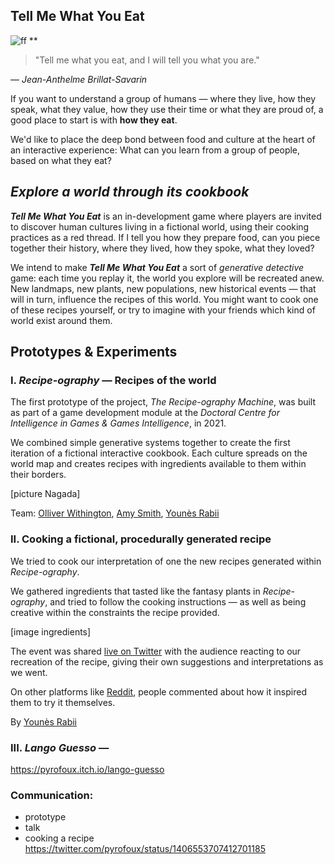 ## **Tell Me What You Eat**

![ff](./media/dish_actual_recipe.png)
**


> "Tell me what you eat, and I will tell you what you are."

— *Jean-Anthelme Brillat-Savarin*

If you want to understand a group of humans — where they live, how they speak, what they value, how they use their time or what they are proud of, a good place to start is with **how they eat**.

We'd like to place the deep bond between food and culture at the heart of an interactive experience: What can you learn from a group of people, based on what they eat?


## *Explore a world through its cookbook*

***Tell Me What You Eat*** is an in-development game where players are invited to discover human cultures living in a fictional world, using their cooking practices as a red thread. If I tell you how they prepare food, can you piece together their history, where they lived, how they spoke, what they loved?

We intend to make ***Tell Me What You Eat*** a sort of *generative detective* game: each time you replay it, the world you explore will be recreated anew. New landmaps, new plants, new populations, new historical events — that will in turn, influence the recipes of this world. You might want to cook one of these recipes yourself, or try to imagine with your friends which kind of world exist around them.


## Prototypes & Experiments
### I. *Recipe-ography* — Recipes of the world

The first prototype of the project, *The Recipe-ography Machine*, was built as part of a game development module at the *Doctoral Centre for Intelligence in Games & Games Intelligence*, in 2021.

We combined simple generative systems together to create the first iteration of a fictional interactive cookbook. Each culture spreads on the world map and creates recipes with ingredients available to them within their borders.

[picture Nagada]

Team: [Olliver Withington](https://twitter.com/o_withington), [Amy Smith](https://twitter.com/AmysImaginarium/), [Younès Rabii](https://knivesandpaintbrushes.org/younes.html)

### II. Cooking a fictional, procedurally generated recipe

We tried to cook our interpretation of one the new recipes generated within *Recipe-ography*.

We gathered ingredients that tasted like the fantasy plants in *Recipe-ography*, and tried to follow the cooking instructions — as well as being creative within the constraints the recipe provided.

[image ingredients]

The event was shared [live on Twitter](https://www.reddit.com/r/proceduralgeneration/comments/o90x7j/i_cooked_a_procedurally_generated_recipe_from_a/) with the audience reacting to our recreation of the recipe, giving their own suggestions and interpretations as we went.

On other platforms like [Reddit](https://www.reddit.com/r/proceduralgeneration/comments/o90x7j/i_cooked_a_procedurally_generated_recipe_from_a/), people commented about how it inspired them to try it themselves.

By [Younès Rabii](https://knivesandpaintbrushes.org/younes.html)

### III. *Lango Guesso* —
https://pyrofoux.itch.io/lango-guesso

### Communication:
- prototype
- talk
- cooking a recipe https://twitter.com/pyrofoux/status/1406553707412701185
